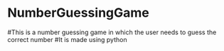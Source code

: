 # NumberGuessingGame
#This is a number guessing game in which the user needs to guess the correct number
#It is made using python
